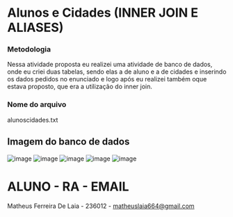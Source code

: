 # Alunos e Cidades (INNER JOIN E ALIASES)

### Metodologia

Nessa atividade proposta eu realizei uma atividade de banco de dados, onde eu criei duas tabelas, sendo elas a de aluno e a de cidades e inserindo os dados pedidos no enunciado e logo após eu realizei também oque estava proposto, que era a utilização do inner join. 

### Nome do arquivo
alunoscidades.txt

## Imagem do banco de dados

![image](https://github.com/MatheusLaiaa/AlunoCidade/assets/144149403/9902074a-d586-4839-86a8-1ace6289fe3b)
![image](https://github.com/MatheusLaiaa/AlunoCidade/assets/144149403/898a55e0-70b2-4076-bee9-9e7491f3e949)
![image](https://github.com/MatheusLaiaa/AlunoCidade/assets/144149403/bf3d9b64-8c19-4309-b496-cd309c4c8259)
![image](https://github.com/MatheusLaiaa/AlunoCidade/assets/144149403/a2316ab6-7932-4a2f-818b-0d10d6909548)
![image](https://github.com/MatheusLaiaa/AlunoCidade/assets/144149403/be10b62b-3209-4cce-a4e8-a1b92eba4ae9)




# ALUNO - RA - EMAIL
Matheus Ferreira De Laia - 236012 - matheuslaia664@gmail.com





